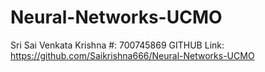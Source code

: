 # Neural-Networks-UCMO
Sri Sai Venkata Krishna
#: 700745869
GITHUB Link: https://github.com/Saikrishna666/Neural-Networks-UCMO
